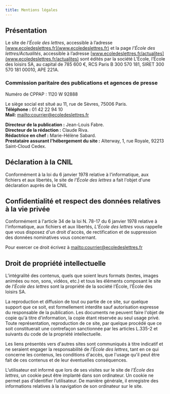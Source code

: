 ```yaml
---
title: Mentions légales
---
```

## Présentation

Le site de _l’École des lettres_, accessible à l’adresse [www.ecoledeslettres.fr](www.ecoledeslettres.fr) et la page _l’École des lettres/Actualités_, accessible à l’adresse [www.ecoledeslettres.fr/actualites](www.ecoledeslettres.fr/actualites) sont édités par la société L’École, l’École des loisirs SA, au capital de 785 600 €, RCS Paris B 300 570 181, SIRET 300 570 181 00010, APE 221A.

### Commission paritaire des publications et agences de presse

Numéro de CPPAP : 1120 W 92888

Le siège social est situé au 11, rue de Sèvres, 75006 Paris.\
**Téléphone :** 01 42 22 94 10\
**Mail:** <mailto:courrier@ecoledeslettres.fr>

**Directeur de la publication :** Jean-Louis Fabre.\
**Directeur de la rédaction :** Claude Riva.\
**Rédactrice en chef :** Marie-Hélène Sabard.\
**Prestataire assurant l'hébergement du site :** Alterway, 1, rue Royale, 92213 Saint-Cloud Cedex.

## Déclaration à la CNIL

Conformément à la loi du 6 janvier 1978 relative à l'informatique, aux fichiers et aux libertés, le site de _l’École des lettres_ a fait l'objet d'une déclaration auprès de la CNIL

## Confidentialité et respect des données relatives à la vie privée

Conformément à l'article 34 de la loi N. 78-17 du 6 janvier 1978 relative à l'informatique, aux fichiers et aux libertés, _L’École des lettres_ vous rappelle que vous disposez d'un droit d'accès, de rectification et de suppression des données nominatives vous concernant.

Pour exercer ce droit écrivez à <mailto:courrier@ecoledeslettres.fr>

## Droit de propriété intellectuelle

L’intégralité des contenus, quels que soient leurs formats (textes, images animées ou non, sons, vidéos, etc.) et tous les éléments composant le site de _l’École des lettres_ sont la propriété de la société l’École, l’École des loisirs SA.

La reproduction et diffusion de tout ou partie de ce site, sur quelque support que ce soit, est formellement interdite sauf autorisation expresse du responsable de la publication. Les documents ne peuvent faire l'objet de copie qu'à titre d'information, la copie étant réservée au seul usage privé.\
Toute représentation, reproduction de ce site, par quelque procédé que ce soit constituerait une contrefaçon sanctionnée par les articles L.335-2 et suivants du code de la propriété intellectuelle.

Les liens présentés vers d'autres sites sont communiqués à titre indicatif et ne seraient engager la responsabilité de _l’École des lettres_, tant en ce qui concerne les contenus, les conditions d'accès, que l'usage qu'il peut être fait de ces contenus et de leur éventuelles conséquences.

L’utilisateur est informé que lors de ses visites sur le site de _l’École des lettres_, un cookie peut être implanté dans son ordinateur. Un cookie ne permet pas d’identifier l’utilisateur. De manière générale, il enregistre des informations relatives à la navigation de son ordinateur sur le site.
